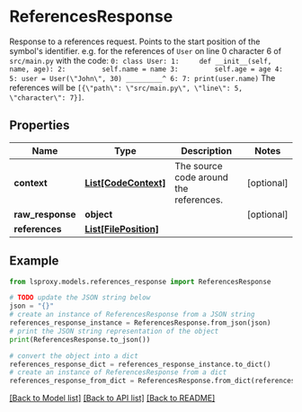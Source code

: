 # ReferencesResponse

Response to a references request.  Points to the start position of the symbol's identifier.  e.g. for the references of `User` on line 0 character 6 of `src/main.py` with the code: ``` 0: class User: 1:     def __init__(self, name, age): 2:         self.name = name 3:         self.age = age 4: 5: user = User(\"John\", 30) _________^ 6: 7: print(user.name) ``` The references will be `[{\"path\": \"src/main.py\", \"line\": 5, \"character\": 7}]`.

## Properties

Name | Type | Description | Notes
------------ | ------------- | ------------- | -------------
**context** | [**List[CodeContext]**](CodeContext.md) | The source code around the references. | [optional] 
**raw_response** | **object** |  | [optional] 
**references** | [**List[FilePosition]**](FilePosition.md) |  | 

## Example

```python
from lsproxy.models.references_response import ReferencesResponse

# TODO update the JSON string below
json = "{}"
# create an instance of ReferencesResponse from a JSON string
references_response_instance = ReferencesResponse.from_json(json)
# print the JSON string representation of the object
print(ReferencesResponse.to_json())

# convert the object into a dict
references_response_dict = references_response_instance.to_dict()
# create an instance of ReferencesResponse from a dict
references_response_from_dict = ReferencesResponse.from_dict(references_response_dict)
```
[[Back to Model list]](../README.md#documentation-for-models) [[Back to API list]](../README.md#documentation-for-api-endpoints) [[Back to README]](../README.md)


